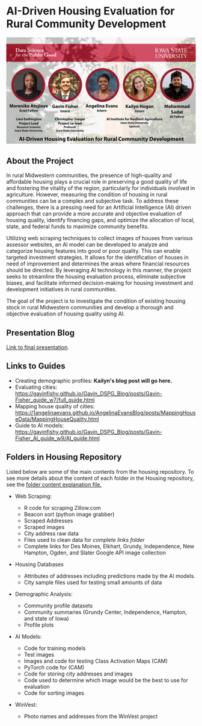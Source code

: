 # AI-Driven Housing Evaluation for Rural Community Development


<img src="Housing_Cover_Photo.jpg" alt="Housing cover photo" style="width:800px;" class="center"/>



## About the Project

In rural Midwestern communities, the presence of high-quality and affordable housing plays a crucial role in preserving a good quality of life and fostering the vitality of the region, particularly for individuals involved in agriculture. However, measuring the condition of housing in rural communities can be a complex and subjective task. To address these challenges, there is a pressing need for an Artificial Intelligence (AI) driven approach that can provide a more accurate and objective evaluation of housing quality, identify financing gaps, and optimize the allocation of local, state, and federal funds to maximize community benefits.

Utilizing web scraping techniques to collect images of houses from various assessor websites, an AI model can be developed to analyze and categorize housing features into good or poor quality. This can enable targeted investment strategies. It allows for the identification of houses in need of improvement and determines the areas where financial resources should be directed. By leveraging AI technology in this manner, the project seeks to streamline the housing evaluation process, eliminate subjective biases, and facilitate informed decision-making for housing investment and development initiatives in rural communities.

The goal of the project is to investigate the condition of existing housing stock in rural Midwestern communities and develop a thorough and objective evaluation of housing quality using AI.


## Presentation Blog

[Link to final presentation](https://morenikeope.github.io/Atejioye_Blog/posts/Report_Draft/Report_Draft.html).

## Links to Guides

+ Creating demographic profiles: **Kailyn's blog post will go here.**
+ Evaluating cities: https://gavinfishy.github.io/Gavin_DSPG_Blog/posts/Gavin-Fisher_guide_w7/full_guide.html
+ Mapping house quality of cities: https://1angelinaevans.github.io/AngelinaEvansBlog/posts/MappingHouseData/MappingHouseQuality.html
+ Guide to AI models: https://gavinfishy.github.io/Gavin_DSPG_Blog/posts/Gavin-Fisher_AI_guide_w9/AI_guide.html



## Folders in Housing Repository

Listed below are some of the main contents from the housing repository. To see more details about the content of each folder in the Housing repository, see the [folder content explanation file.](folder_contents.txt)

+ Web Scraping:
   - R code for scraping Zillow.com
   - Beacon sort (python image grabber)
   - Scraped Addresses
   - Scraped images
   - City address raw data
	- Files used to clean data for _complete links folder_
   - Complete links for Des Moines, Elkhart, Grundy, Independence, New Hampton, Ogden, and Slater Google API image collection

+ Housing Databases
   - Attributes of addresses including predictions made by the AI models.
   - City sample files used for testing small amounts of data
  
+ Demographic Analysis:
	- Community profile datasets
	- Community summaries (Grundy Center, Independence, Hampton, and state of Iowa)
	- Profile plots


+ AI Models:
	- Code for training models
	- Test images
	- Images and code for testing Class Activation Maps (CAM)
	- PyTorch code for (CAM)
  	- Code for storing city addresses and images
   	- Code used to determine which image would be the best to use for evaluation
   	- Code for sorting images
  

+ WinVest:
  - Photo names and addresses from the WinVest project

 
